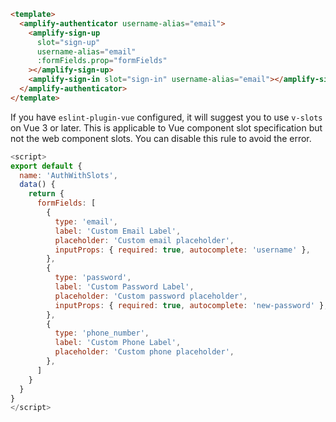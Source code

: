 ```html
<template>
  <amplify-authenticator username-alias="email">
    <amplify-sign-up
      slot="sign-up"
      username-alias="email"
      :formFields.prop="formFields"
    ></amplify-sign-up>
    <amplify-sign-in slot="sign-in" username-alias="email"></amplify-sign-in>
  </amplify-authenticator>
</template>
```

<amplify-callout warning>
If you have <code>eslint-plugin-vue</code> configured, it will suggest you to use <code>v-slots</code> on Vue 3 or later. This is applicable to Vue component slot specification but not the web component slots. You can disable this rule to avoid the error.
</amplify-callout>

```js
<script>
export default {
  name: 'AuthWithSlots',
  data() {
    return {
      formFields: [
        {
          type: 'email',
          label: 'Custom Email Label',
          placeholder: 'Custom email placeholder',
          inputProps: { required: true, autocomplete: 'username' },
        },
        {
          type: 'password',
          label: 'Custom Password Label',
          placeholder: 'Custom password placeholder',
          inputProps: { required: true, autocomplete: 'new-password' },
        },
        {
          type: 'phone_number',
          label: 'Custom Phone Label',
          placeholder: 'Custom phone placeholder',
        },
      ]
    }
  }
}
</script>
```
